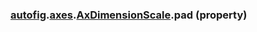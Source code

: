 ### [autofig](autofig.md).[axes](autofig.axes.md).[AxDimensionScale](autofig.axes.AxDimensionScale.md).pad (property)



